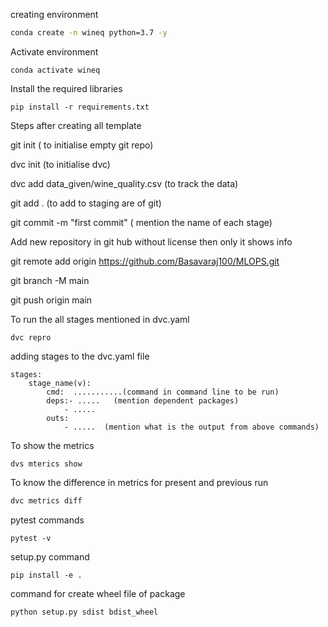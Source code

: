 creating environment
```bash
conda create -n wineq python=3.7 -y
```
Activate environment
```
conda activate wineq
```

Install the required libraries
```
pip install -r requirements.txt
```

Steps after creating all template

git init        ( to initialise empty git repo)

dvc init        (to initialise dvc)

dvc add data_given/wine_quality.csv   (to track the data)

git add .   (to add to staging are of git)

git commit -m "first commit"  ( mention the name of each stage)

Add new repository in git hub without license then only it shows info


git remote add origin https://github.com/Basavaraj100/MLOPS.git

git branch -M main

git push origin main

To run the all stages mentioned in dvc.yaml
```
dvc repro
```

adding stages to the dvc.yaml file
```
stages:
    stage_name(v):
        cmd:  ...........(command in command line to be run)
        deps:- .....   (mention dependent packages)
            - .....
        outs: 
            - .....  (mention what is the output from above commands)

```


To show the metrics
```
dvs mterics show
```

To know the difference in metrics for present and previous run
```bash
dvc metrics diff
```


pytest commands
```
pytest -v
```

setup.py command
```
pip install -e .
```

command for create wheel file of package
``` 
python setup.py sdist bdist_wheel
```